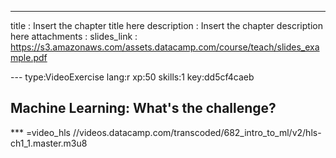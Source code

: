 ---
title       : Insert the chapter title here
description : Insert the chapter description here
attachments :
  slides_link : https://s3.amazonaws.com/assets.datacamp.com/course/teach/slides_example.pdf

--- type:VideoExercise lang:r xp:50 skills:1 key:dd5cf4caeb
## Machine Learning: What's the challenge?

*** =video_hls
//videos.datacamp.com/transcoded/682_intro_to_ml/v2/hls-ch1_1.master.m3u8
